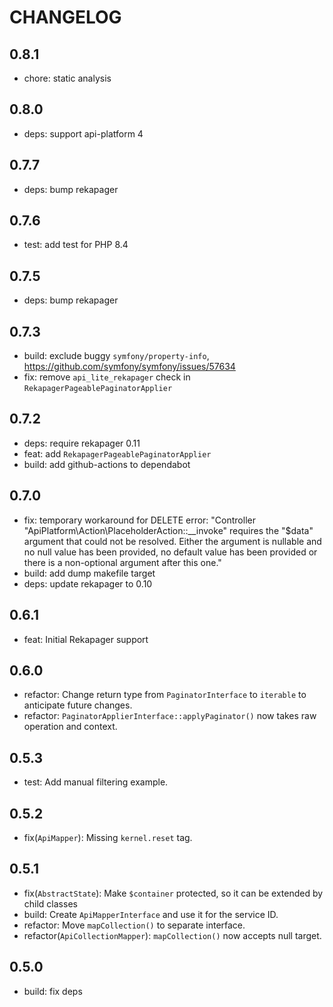 # CHANGELOG

## 0.8.1

* chore: static analysis

## 0.8.0

* deps: support api-platform 4

## 0.7.7

* deps: bump rekapager

## 0.7.6

* test: add test for PHP 8.4

## 0.7.5

* deps: bump rekapager

## 0.7.3

* build: exclude buggy `symfony/property-info`,
  https://github.com/symfony/symfony/issues/57634
* fix: remove `api_lite_rekapager` check in `RekapagerPageablePaginatorApplier`

## 0.7.2

* deps: require rekapager 0.11
* feat: add `RekapagerPageablePaginatorApplier`
* build: add github-actions to dependabot

## 0.7.0

* fix: temporary workaround for DELETE error: "Controller
  "ApiPlatform\Action\PlaceholderAction::__invoke" requires the "$data" argument
  that could not be resolved. Either the argument is nullable and no null value
  has been provided, no default value has been provided or there is a
  non-optional argument after this one."
* build: add dump makefile target
* deps: update rekapager to 0.10

## 0.6.1

* feat: Initial Rekapager support

## 0.6.0

* refactor: Change return type from `PaginatorInterface` to `iterable` to
  anticipate future changes.
* refactor: `PaginatorApplierInterface::applyPaginator()` now takes raw
  operation and context.

## 0.5.3

* test: Add manual filtering example.

## 0.5.2

* fix(`ApiMapper`): Missing `kernel.reset` tag.

## 0.5.1

* fix(`AbstractState`): Make `$container` protected, so it can be extended by
  child classes
* build: Create `ApiMapperInterface` and use it for the service ID.
* refactor: Move `mapCollection()` to separate interface.
* refactor(`ApiCollectionMapper`): `mapCollection()` now accepts null target.

## 0.5.0

* build: fix deps
